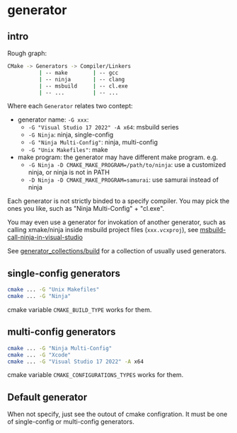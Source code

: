# generator

## intro

Rough graph:
```bash
CMake -> Generators -> Compiler/Linkers
          | -- make        | -- gcc
          | -- ninja       | -- clang
          | -- msbuild     | -- cl.exe
          | -- ...         | -- ...
```

Where each `Generator` relates two contept:
- generator name: `-G xxx`:
    - `-G "Visual Studio 17 2022" -A x64`: msbuild series
    - `-G Ninja`: ninja, single-config
    - `-G "Ninja Multi-Config"`: ninja, multi-config
    - `-G "Unix Makefiles"`: make
- make program: the generator may have different make program. e.g.
    - `-G Ninja -D CMAKE_MAKE_PROGRAM=/path/to/ninja`: use a customized ninja, or ninja is not in PATH
    - `-D Ninja -D CMAKE_MAKE_PROGRAM=samurai`: use samurai instead of ninja

Each generator is not strictly binded to a specify compiler. You may pick the ones you like, such as "Ninja Multi-Config" + "cl.exe".

You may even use a generator for invokation of another generator, such as calling xmake/ninja inside msbuild project files (`xxx.vcxproj`), see [msbuild-call-ninja-in-visual-studio](msbuild-call-ninja-in-visual-studio/README.md)

See [generator_collections/build](generator_collections/build) for a collection of usually used generators.

## single-config generators

```bash
cmake ... -G "Unix Makefiles"
cmake ... -G "Ninja"
```

cmake variable `CMAKE_BUILD_TYPE` works for them.

## multi-config generators

```bash
cmake ... -G "Ninja Multi-Config"
cmake ... -G "Xcode"
cmake ... -G "Visual Studio 17 2022" -A x64
```

cmake variable `CMAKE_CONFIGURATIONS_TYPES` works for them.

## Default generator

When not specify, just see the outout of cmake configration. It must be one of single-config or multi-config generators.